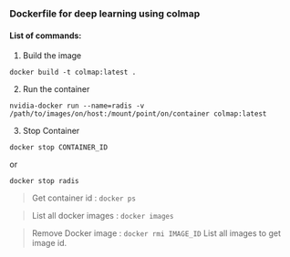 ### Dockerfile for deep learning using colmap

#### List of commands:

1. Build the image

`docker build -t colmap:latest .`

2. Run the container

`nvidia-docker run --name=radis -v /path/to/images/on/host:/mount/point/on/container colmap:latest`

3. Stop Container

`docker stop CONTAINER_ID`

or

`docker stop radis`


> Get container id : `docker ps`

> List all docker images : `docker images`

> Remove Docker image : `docker rmi IMAGE_ID`
> List all images to get image id.
